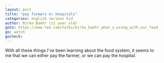 ```yaml
---
layout: post
title: "pay farmers or hospitals"
categories: english serious kid
author: Birke Baehr (11 year old)
goto: https://www.ted.com/talks/birke_baehr_what_s_wrong_with_our_food_system/
go: watch
gocheck:  
---
```

With all these things I've been learning about the food system, it seems to me that we can either pay the farmer, or we can pay the hospital.
